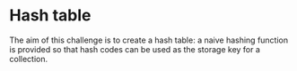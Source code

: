# Hash table

The aim of this challenge is to create a hash table: a naive hashing function is provided so that hash codes can be used as the storage key for a collection.
